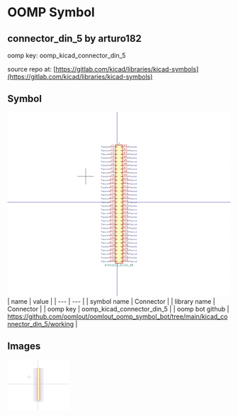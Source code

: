 # OOMP Symbol  
## connector_din_5  by arturo182  
  
oomp key: oomp_kicad_connector_din_5  
  
source repo at: [https://gitlab.com/kicad/libraries/kicad-symbols](https://gitlab.com/kicad/libraries/kicad-symbols)  
## Symbol  
  
[![working.png](working_600.png)](working.png)  
| name | value | 
| --- | --- | 
| symbol name | Connector | 
| library name | Connector | 
| oomp key | oomp_kicad_connector_din_5 | 
| oomp bot github | https://github.com/oomlout/oomlout_oomp_symbol_bot/tree/main/kicad_connector_din_5/working | 
## Images  
  
[![working.png](working_140.png)](working.png)  
